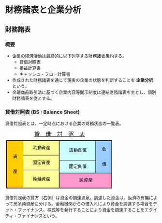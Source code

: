 # 財務諸表と企業分析
## 財務諸表
### 概要
* 企業の経済活動は最終的に以下列挙する財務諸表集約する。
  * 貸借対照表
  * 損益計算書
  * キャッシュ・フロー計算書
* 作成された財務諸表を通じて現実の企業の状態を判断することを **企業分析** という。
* 金融商品取引法に基づく企業内容等開示制度は連結財務諸表を主とし、個別財務諸表を従とする。

### 貸借対照表 (BS : Balance Sheet)
貸借対照表とは、一定時点における企業の財務状態の一覧表。

![貸借対照表](images/貸借対照表.gif)

貸借対照表の貸方（右側）は資金の調達源泉。調達した資金は、返済の有無によって房糸純資産に分ける。金融機関からの借入れにより資金を調達する場合をデット・ファイナンス、株式等を発行することにより資金を調達することをエクイティ・ファイナンスという。
